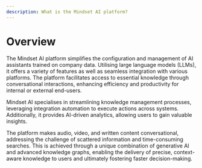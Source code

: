 ```yaml
---
description: What is the Mindset AI platform?
---
```


# Overview

The Mindset AI platform simplifies the configuration and management of AI assistants trained on company data. Utilising large language models (LLMs), it offers a variety of features as well as seamless integration with various platforms. The platform facilitates access to essential knowledge through conversational interactions, enhancing efficiency and productivity for internal or external end-users.&#x20;



Mindset AI specialises in streamlining knowledge management processes, leveraging integration automation to execute actions across systems. Additionally, it provides AI-driven analytics, allowing users to gain valuable insights.&#x20;



The platform makes audio, video, and written content conversational, addressing the challenge of scattered information and time-consuming searches. This is achieved through a unique combination of generative AI and advanced knowledge graphs, enabling the delivery of precise, context-aware knowledge to users and ultimately fostering faster decision-making.



